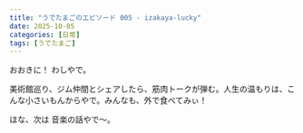 ```yaml
---
title: "うでたまごのエピソード 005 - izakaya-lucky"
date: 2025-10-05
categories: [日常]
tags: [うでたまご]
---
```


おおきに！ わしやで。

美術館巡り、ジム仲間とシェアしたら、筋肉トークが弾む。人生の温もりは、こんな小さいもんからやで。みんなも、外で食べてみぃ！

ほな、次は 音楽の話やで～。